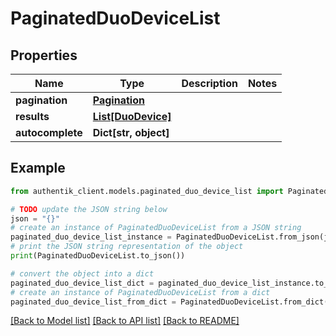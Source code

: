 # PaginatedDuoDeviceList


## Properties

Name | Type | Description | Notes
------------ | ------------- | ------------- | -------------
**pagination** | [**Pagination**](Pagination.md) |  | 
**results** | [**List[DuoDevice]**](DuoDevice.md) |  | 
**autocomplete** | **Dict[str, object]** |  | 

## Example

```python
from authentik_client.models.paginated_duo_device_list import PaginatedDuoDeviceList

# TODO update the JSON string below
json = "{}"
# create an instance of PaginatedDuoDeviceList from a JSON string
paginated_duo_device_list_instance = PaginatedDuoDeviceList.from_json(json)
# print the JSON string representation of the object
print(PaginatedDuoDeviceList.to_json())

# convert the object into a dict
paginated_duo_device_list_dict = paginated_duo_device_list_instance.to_dict()
# create an instance of PaginatedDuoDeviceList from a dict
paginated_duo_device_list_from_dict = PaginatedDuoDeviceList.from_dict(paginated_duo_device_list_dict)
```
[[Back to Model list]](../README.md#documentation-for-models) [[Back to API list]](../README.md#documentation-for-api-endpoints) [[Back to README]](../README.md)


